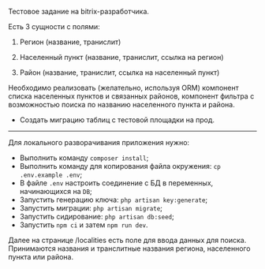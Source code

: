 Тестовое задание на bitrix-разработчика.

Есть 3 сущности с полями:

1. Регион (название, транислит)

2. Населенный пункт (название, транислит, ссылка на регион)

3. Район (название, транислит, ссылка на населенный пункт)

Необходимо реализовать (желательно, используя ORM) компонент списка населенных пунктов и связанных районов, компонент фильтра с возможностью поиска по названию населенного пункта и района.

* Создать миграцию таблиц с тестовой площадки на прод.

___

Для локального разворачивания приложения нужно:
* Выполнить команду `composer install`;
* Выполнить команду для копирования файла окружения: `cp .env.example .env`;
* В файле `.env` настроить соединение с БД в переменных, начинающихся на `DB`;
* Запустить генерацию ключа: `php artisan key:generate`;
* Запустить миграции: `php artisan migrate`;
* Запустить сидирование: `php artisan db:seed`;
* Запустить `npm ci` и затем `npm run dev`.

Далее на странице /localities есть поле для ввода данных для поиска. Принимаются названия и транслитные названия региона, населенного пункта или района.
